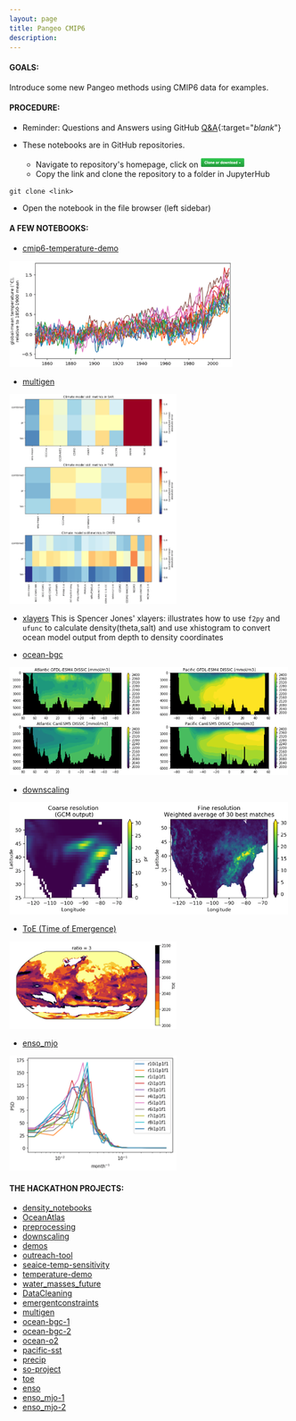 ```yaml
---
layout: page
title: Pangeo CMIP6
description: 
---
```


#### GOALS: 
Introduce some new Pangeo methods using CMIP6 data for examples.

#### PROCEDURE:
- Reminder: Questions and Answers using GitHub [Q&A](/pages/issues.html){:target="_blank_"}
  
- These notebooks are in GitHub repositories. 
  - Navigate to repository's homepage, click on <img src="/assets/clone.png" width="80">
  - Copy the link and clone the repository to a folder in JupyterHub 
```
git clone <link>
```
  - Open the notebook in the file browser (left sidebar)

#### A FEW NOTEBOOKS:
- [cmip6-temperature-demo](https://github.com/hdrake/cmip6-temperature-demo/blob/master/notebooks/00_calculate_simulated_global_warming.ipynb)
<p align="left"><img src="/assets/hdrake.png" width="400"></p>

- [multigen](https://github.com/hdrake/cmip6hack-multigen/blob/master/notebooks/1_multigenerational_skill_seasonal.ipynb)
<p align="left"><img src="/assets/multigen.png" width="300"></p>

- [xlayers](https://github.com/cspencerjones/xlayers/blob/master/notebooks/Test_Packaging.ipynb)
This is Spencer Jones' xlayers: illustrates how to use `f2py` and `ufunc` to calculate density(theta,salt) and use xhistogram to convert ocean model output from depth to density coordinates

- [ocean-bgc](https://github.com/mfreilich1/cmip6hack-ocean-bgc/blob/master/notebooks/jml_dissic_prereg_allmodels.ipynb)
<p align="left"><img src="/assets/dissic.png" width="500"></p>

- [downscaling](https://github.com/EricKeenan/cmip6-downscalling/blob/master/notebooks/implement_MACA.ipynb)
<p align="left"><img src="/assets/MACA.png" width="500"></p>

- [ToE (Time of Emergence)](https://github.com/darothen/cmip6hack-toe/blob/master/notebooks)
<p align="left"><img src="/assets/ToE.png" width="300"></p>

- [enso_mjo](https://github.com/judithberner/enso_mjo_cmip6/blob/master/notebooks/enso_mjo_cmip6_judith.ipynb)
<p align="left"><img src="/assets/enso_mjo.png" width="300"></p>

#### THE HACKATHON PROJECTS:
- [density_notebooks](https://github.com/cspencerjones/cmip6_density_notebooks)
- [OceanAtlas](https://github.com/sridge/CMIP6_OceanAtlas)
- [preprocessing](https://github.com/jbusecke/cmip6_preprocessing)
- [downscaling](https://github.com/EricKeenan/cmip6-downscalling)
- [demos](https://github.com/jbusecke/cmip6-hackathon-demos)
- [outreach-tool](https://github.com/tusharkh/cmip6-outreach-tool)
- [seaice-temp-sensitivity](https://github.com/smithmadisonm/cmip6-seaice-temp-sensitivity)
- [temperature-demo](https://github.com/hdrake/cmip6-temperature-demo)
- [water_masses_future](https://github.com/raphaeldussin/cmip6hack_water_masses_future)
- [DataCleaning](https://github.com/naomi-henderson/cmip6hack-DataCleaning)
- [emergentconstraints](https://github.com/islasimpson/cmip6hack-emergentconstraints)
- [multigen](https://github.com/hdrake/cmip6hack-multigen)
- [ocean-bgc-1](https://github.com/jbusecke/cmip6hack-ocean-bgc)
- [ocean-bgc-2](https://github.com/mfreilich1/cmip6hack-ocean-bgc)
- [ocean-o2](https://github.com/matt-long/cmip6hack-ocean-o2)
- [pacific-sst](https://github.com/rcjwills/cmip6hack-pacific-sst)
- [precip](https://github.com/apendergrass/cmip6hack-precip)
- [so-project](https://github.com/s-ragen/cmip6hack-so-project)
- [toe](https://github.com/darothen/cmip6hack-toe)
- [enso](https://github.com/judithberner/enso_cmip6)
- [enso_mjo-1](https://github.com/aneeshcs/enso_mjo_cmip6)
- [enso_mjo-2](https://github.com/judithberner/enso_mjo_cmip6)


